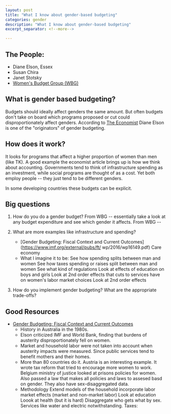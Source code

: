 ```yaml
---
layout: post
title: "What I know about gender-based budgeting"
categories: gender
description: "What I know about gender-based budgeting"
excerpt_separator: <!--more-->

---
```


## The People:
* Diane Elson, Essex
* Susan Chira
* Janet Stotsky
* [Women's Budget Group (WBG)](http://wbg.org.uk/)


## What is gender based budgeting? 
Budgets should ideally affect genders the same amount. But often budgets don't take on board which programs proposed or cut could disproportionately affect genders. According to [The Economist](http://www.economist.com/news/finance-and-economics/21717404-designing-fiscal-policies-support-gender-equality-good-growth-why) Diane Elson is one of the "originators" of gender budgeting. 

## How does it work?
It looks for programs that affect a higher proportion of women than men (like TK). A good example the economist article brings up is how we think about accounting. Governments tend to think of infrastructure spending as an investment, while social programs are thought of as a cost. Yet both employ people -- they just tend to be different genders.

In some developing countries these budgets can be explicit. 

## Big questions

1. How do you do a gender budget? 
	From WBG -- essentially take a look at any budget expenditure and see which gender it affects.
	From WBG -- 
2. What are more examples like infrastructure and spending?
	* [Gender Budgeting: Fiscal Context and Current Outcomes](https://www.imf.org/external/pubs/ft/	wp/2016/wp16149.pdf)
		Care economy
	* What I imagine it to be:
		See how spending splits between man and women
		See how taxes spending or raises split between man and women
		See what kind of regulations
		Look at effects of education on boys and girls 
		Look at 2nd order effects that cuts to services have on women's labor market choices
		Look at 2nd order effects 

3. How do you implement gender budgeting? What are the appropriate trade-offs?



## Good Resources

* [Gender Budgeting: Fiscal Context and Current Outcomes](https://www.imf.org/external/pubs/ft/wp/2016/wp16149.pdf)
	* History in Australia in the 1980s. 
	* Elson criticized IMF and World Bank, finding that burdens of austerity disproportionately fell on women.
	* Market and household labor were not taken into account when austerity impacts were measured. Since public services tend to benefit mothers and their homes. 
	* More than 80 countries do it.
		Austria is an interesting example. It wrote tax reform that tried to encourage more women to work.
		Belgium ministry of justice looked at prisons policies for women. Also passed a law that makes all policies and laws to assesed basd on gender. They also have sex-disaggregated data.
	* Methodology
		Extend models of the household incorporate labor market effects (market and non-market labor)
		Look at education
		Loook at health (but it is hard)
		Disaggregate who gets what by sex. Services like water and electric notwithstanding. 
		Taxes: 




